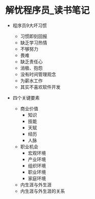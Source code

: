 # 解忧程序员_读书笔记
- 程序员9大坏习惯
    - 习惯即刻回报
    - 缺乏学习热情
    - 不够努力
    - 畏难
    - 缺乏责任心
    - 消极、抱怨
    - 没有时间管理观念
    - 为薪水工作
    - 其实不喜欢软件开发
    
- 四个关键要素
    - 商业价值
        - 知识
        - 技能
        - 天赋
        - 经历
        - 人脉
    - 职业机会
        - 宏观环境
        - 产业环境
        - 组织环境
        - 职业环境
        - 家庭环境
    - 内生涯与外生涯
    - 内生涯与外生涯的关系
